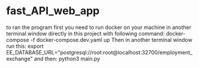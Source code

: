 # fast_API_web_app

to ran the program first you need to run docker
on your machine in another terminal window directly
in this project with following command:
    docker-compose -f docker-compose.dev.yaml up
Then in another terminal window run this:
    export EE_DATABASE_URL="postgresql://root:root@localhost:32700/employment_exchange"
and then:
    python3 main.py